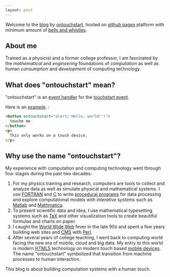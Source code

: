 ```yaml
---
layout: post
---
```

Welcome to the [blog](http://en.wikipedia.org/wiki/Blog) by [ontouchstart](http://twitter.com/ontouchstart), hosted on [github pages](https://pages.github.com) platform with minimum amount of [bells and whistles](http://en.wikipedia.org/wiki/Bells_and_whistles).

## About me

Trained as a physicist and a former college professor, I am fascinated by the *mathematical* and *engineering* foundations of *computation* as well as human *consumption* and *development* of computing technology.

## What does "ontouchstart" mean?

"ontouchstart" is an [event handler](http://www.quirksmode.org/js/events_early.html) for the [touchstart event](http://www.w3.org/TR/touch-events/#the-touchstart-event). 

Here is an [example](http://ontouchstart.github.io/sandbox/touchme.html).
:

~~~ html
<button ontouchstart="alert('Hello, world!')">
  touche me
</button>
<p>
  This only works on a touch device.
</p>
~~~

## Why use the name "ontouchstart"?

My experience with computation and computing technology went through four stages during the past two decades:

1. For my physics training and research, computers are tools to collect and analyze data as well as simulate physical and mathematical systems. I use [FORTRAN](http://en.wikipedia.org/wiki/Fortran) and [C](http://en.wikipedia.org/wiki/C_(programming_language)) to write [procedural programs](http://en.wikipedia.org/wiki/Procedural_programming) for data processing and explore computational models with *interative systems* such as [Matlab](http://en.wikipedia.org/wiki/Matlab) and [Mathmatica](http://en.wikipedia.org/wiki/Mathematica). 
2. To present scientific data and idea, I use mathematical typesetting systems such as [TeX](http://en.wikipedia.org/wiki/TeX) and other visualization tools to create beautiful formulas and charts on paper.
3. I caught the [World Wide Web](http://en.wikipedia.org/wiki/Www) fever in the late 90s and spent a few years building web sites and [CMS](http://en.wikipedia.org/wiki/Content_management_system) with [Perl](http://en.wikipedia.org/wiki/Perl).
4. After several years of college teaching, I went back to computing world facing the new era of mobile, cloud and big data. My entry to this world is modern [HTML5](http://en.wikipedia.org/wiki/HTML5) technology on modern touch based [mobile devices](http://en.wikipedia.org/wiki/Mobile_device). The name "ontouchstart" symbolized that transition from machine processes to human interaction. 

This blog is about building computation systems with a human touch. 
